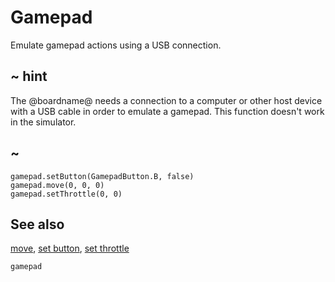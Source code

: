 # Gamepad

Emulate gamepad actions using a USB connection.

## ~ hint

The @boardname@ needs a connection to a computer or other host device with a USB cable in order to emulate a gamepad. This function doesn't work in the simulator.

## ~

```cards
gamepad.setButton(GamepadButton.B, false)
gamepad.move(0, 0, 0)
gamepad.setThrottle(0, 0)
```

## See also

[move](/reference/gamepad/move), [set button](/reference/gamepad/set-button), [set throttle](/reference/gamepad/set-throttle)

```package
gamepad
```